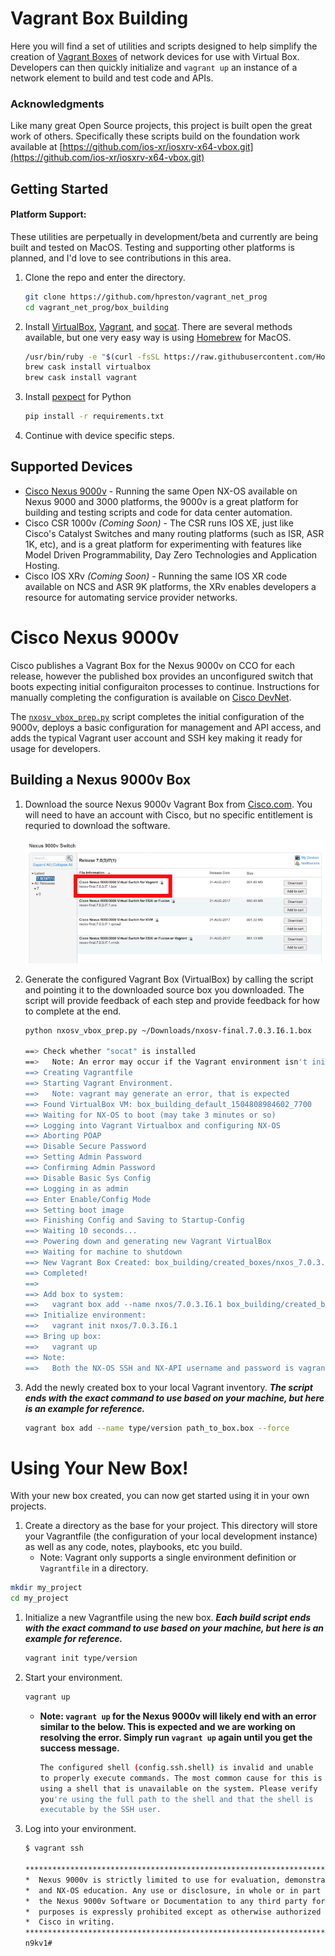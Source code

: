 # Vagrant Box Building

Here you will find a set of utilities and scripts designed to help simplify the creation of [Vagrant Boxes](https://www.vagrantup.com/docs/boxes.html) of network devices for use with Virtual Box.  Developers can then quickly initialize and `vagrant up` an instance of a network element to build and test code and APIs.  

### Acknowledgments

Like many great Open Source projects, this project is built open the great work of others.  Specifically these scripts build on the foundation work available at [https://github.com/ios-xr/iosxrv-x64-vbox.git](https://github.com/ios-xr/iosxrv-x64-vbox.git)

## Getting Started

#### Platform Support:
These utilities are perpetually in development/beta and currently are being built and tested on MacOS.  Testing and supporting other platforms is planned, and I'd love to see contributions in this area.  

1. Clone the repo and enter the directory.  

    ```bash
    git clone https://github.com/hpreston/vagrant_net_prog
    cd vagrant_net_prog/box_building
    ```

1. Install [VirtualBox](https://www.virtualbox.org/), [Vagrant](https://www.vagrantup.com), and [socat](http://www.dest-unreach.org/socat/doc/socat.html).  There are several methods available, but one very easy way is using [Homebrew](https://brew.sh) for MacOS.  

    ```bash
    /usr/bin/ruby -e "$(curl -fsSL https://raw.githubusercontent.com/Homebrew/install/master/install)"
    brew cask install virtualbox
    brew cask install vagrant
    ```

1. Install [pexpect](https://pypi.org/project/pexpect/) for Python

    ```bash
    pip install -r requirements.txt
    ```

1. Continue with device specific steps.

## Supported Devices

* [Cisco Nexus 9000v](#cisco-nexus-9000v) - Running the same Open NX-OS available on Nexus 9000 and 3000 platforms, the 9000v is a great platform for building and testing scripts and code for data center automation.
* Cisco CSR 1000v *(Coming Soon)* - The CSR runs IOS XE, just like Cisco's Catalyst Switches and many routing platforms (such as ISR, ASR 1K, etc), and is a great platform for experimenting with features like Model Driven Programmability, Day Zero Technologies and Application Hosting.
* Cisco IOS XRv *(Coming Soon)* - Running the same IOS XR code available on NCS and ASR 9K platforms, the XRv enables developers a resource for automating service provider networks.  

# Cisco Nexus 9000v

Cisco publishes a Vagrant Box for the Nexus 9000v on CCO for each release, however the published box provides an unconfigured switch that boots expecting initial configuraiton processes to continue.  Instructions for manually completing the configuration is available on [Cisco DevNet](https://developer.cisco.com/site/nx-os/docs/guides/developer-tooling/index.gsp).  

The [`nxosv_vbox_prep.py`](nxosv_vbox_prep.py) script completes the initial configuration of the 9000v, deploys a basic configuration for management and API access, and adds the typical Vagrant user account and SSH key making it ready for usage for developers.  

## Building a Nexus 9000v Box

1. Download the source Nexus 9000v Vagrant Box from [Cisco.com](https://software.cisco.com/portal/pub/download/portal/select.html?&mdfid=286312239&softwareid=282088129).  You will need to have an account with Cisco, but no specific entitlement is requried to download the software.  

    ![](readme_resources/n9kv_cco.png)

1. Generate the configured Vagrant Box (VirtualBox) by calling the script and pointing it to the downloaded source box you downloaded.  The script will provide feedback of each step and provide feedback for how to complete at the end.  

    ```bash
    python nxosv_vbox_prep.py ~/Downloads/nxosv-final.7.0.3.I6.1.box

    ==> Check whether "socat" is installed
    ==>   Note: An error may occur if the Vagrant environment isn't initialized, not problem
    ==> Creating Vagrantfile
    ==> Starting Vagrant Environment.
    ==>   Note: vagrant may generate an error, that is expected
    ==> Found VirtualBox VM: box_building_default_1504808984602_7700
    ==> Waiting for NX-OS to boot (may take 3 minutes or so)
    ==> Logging into Vagrant Virtualbox and configuring NX-OS
    ==> Aborting POAP
    ==> Disable Secure Password
    ==> Setting Admin Password
    ==> Confirming Admin Password
    ==> Disable Basic Sys Config
    ==> Logging in as admin
    ==> Enter Enable/Config Mode
    ==> Setting boot image
    ==> Finishing Config and Saving to Startup-Config
    ==> Waiting 10 seconds...
    ==> Powering down and generating new Vagrant VirtualBox
    ==> Waiting for machine to shutdown
    ==> New Vagrant Box Created: box_building/created_boxes/nxos_7.0.3.I6.1/nxos_7.0.3.I6.1.box
    ==> Completed!
    ==>
    ==> Add box to system:
    ==>   vagrant box add --name nxos/7.0.3.I6.1 box_building/created_boxes/nxos_7.0.3.I6.1/nxos_7.0.3.I6.1.box --force
    ==> Initialize environment:
    ==>   vagrant init nxos/7.0.3.I6.1
    ==> Bring up box:
    ==>   vagrant up
    ==> Note:
    ==>   Both the NX-OS SSH and NX-API username and password is vagrant/vagrant
    ```

1. Add the newly created box to your local Vagrant inventory.  ***The script ends with the exact command to use based on your machine, but here is an example for reference.***

    ```bash    
    vagrant box add --name type/version path_to_box.box --force
    ```

# Using Your New Box!

With your new box created, you can now get started using it in your own projects.  

1. Create a directory as the base for your project.  This directory will store your Vagrantfile (the configuration of your local development instance) as well as any code, notes, playbooks, etc you build.  
    * Note: Vagrant only supports a single environment definition or `Vagrantfile` in a directory.  

  ```bash
  mkdir my_project
  cd my_project
  ```

1. Initialize a new Vagrantfile using the new box.  ***Each build  script ends with the exact command to use based on your machine, but here is an example for reference.***

    ```bash
    vagrant init type/version
    ```

1. Start your environment.

    ```bash
    vagrant up
    ```

    * **Note: `vagrant up` for the Nexus 9000v will likely end with an error similar to the below.  This is expected and we are working on resolving the error.  Simply run `vagrant up` again until you get the success message.**

        ```bash
        The configured shell (config.ssh.shell) is invalid and unable
        to properly execute commands. The most common cause for this is
        using a shell that is unavailable on the system. Please verify
        you're using the full path to the shell and that the shell is
        executable by the SSH user.        
        ```     

1. Log into your environment.

    ```bash
    $ vagrant ssh

    ***************************************************************************
    *  Nexus 9000v is strictly limited to use for evaluation, demonstration   *
    *  and NX-OS education. Any use or disclosure, in whole or in part of     *
    *  the Nexus 9000v Software or Documentation to any third party for any   *
    *  purposes is expressly prohibited except as otherwise authorized by     *
    *  Cisco in writing.                                                      *
    ***************************************************************************
    n9kv1#    
    ```
